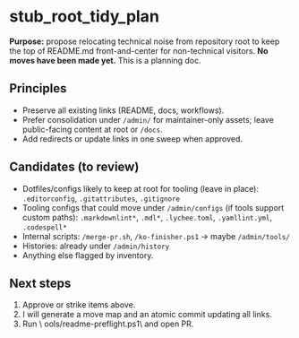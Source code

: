 # stub_root_tidy_plan

**Purpose:** propose relocating technical noise from repository root to keep the top of README.md front-and-center for non-technical visitors. **No moves have been made yet.** This is a planning doc.

## Principles
- Preserve all existing links (README, docs, workflows).
- Prefer consolidation under `/admin/` for maintainer-only assets; leave public-facing content at root or `/docs`.
- Add redirects or update links in one sweep when approved.

## Candidates (to review)
- Dotfiles/configs likely to keep at root for tooling (leave in place): `.editorconfig`, `.gitattributes`, `.gitignore`
- Tooling configs that could move under `/admin/configs` (if tools support custom paths): `.markdownlint*`, `.mdl*`, `.lychee.toml`, `.yamllint.yml`, `.codespell*`
- Internal scripts: `/merge-pr.sh`, `/ko-finisher.ps1` → maybe `/admin/tools/`
- Histories: already under `/admin/history`
- Anything else flagged by inventory.

## Next steps
1) Approve or strike items above.
2) I will generate a move map and an atomic commit updating all links.
3) Run \  ools/readme-preflight.ps1\ and open PR.



